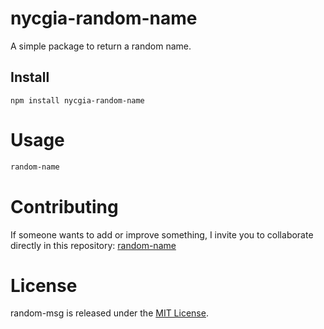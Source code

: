 # nycgia-random-name

A simple package to return a random name.

## Install

```npm
npm install nycgia-random-name
```

# Usage

```bash
random-name
```

# Contributing
If someone wants to add or improve something, I invite you to collaborate directly in this repository: [random-name](https://github.com/Nycgia/random-name)

# License
random-msg is released under the [MIT License](https://opensource.org/licenses/MIT).